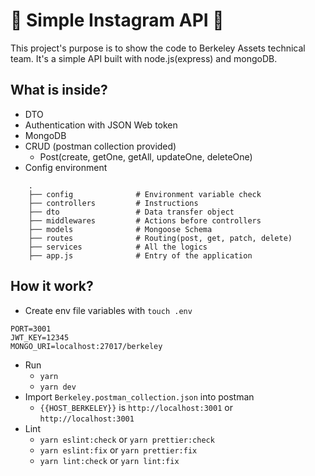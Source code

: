# 🚀 Simple Instagram API 🚀

This project's purpose is to show the code to Berkeley Assets technical team. It's a simple API built with node.js(express) and mongoDB.

## What is inside?
* DTO
* Authentication with JSON Web token
* MongoDB
* CRUD (postman collection provided)
    * Post(create, getOne, getAll, updateOne, deleteOne)
* Config environment

```
    .
    ├── config              # Environment variable check
    ├── controllers         # Instructions
    ├── dto                 # Data transfer object
    ├── middlewares         # Actions before controllers           
    ├── models              # Mongoose Schema
    ├── routes              # Routing(post, get, patch, delete)
    ├── services            # All the logics
    ├── app.js              # Entry of the application
  ```

## How it work?
* Create env file variables with `touch .env`
```
PORT=3001
JWT_KEY=12345
MONGO_URI=localhost:27017/berkeley
```
* Run
    * `yarn`
    * `yarn dev`
* Import `Berkeley.postman_collection.json` into postman
    * `{{HOST_BERKELEY}}` is `http://localhost:3001` or `http://localhost:3001`
* Lint
    * `yarn eslint:check` or `yarn prettier:check`
    * `yarn eslint:fix` or `yarn prettier:fix`
    * `yarn lint:check` or `yarn lint:fix`
